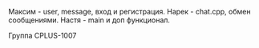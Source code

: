 Максим - user, message, вход и регистрация. 
Нарек - chat.cpp, обмен сообщениями. 
Настя - main и доп функционал.

Группа CPLUS-1007
